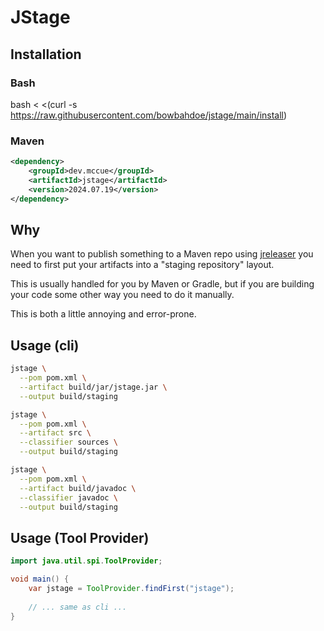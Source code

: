 # JStage

## Installation

### Bash

bash < <(curl -s https://raw.githubusercontent.com/bowbahdoe/jstage/main/install)

### Maven

```xml
<dependency>
    <groupId>dev.mccue</groupId>
    <artifactId>jstage</artifactId>
    <version>2024.07.19</version>
</dependency>
```

## Why

When you want to publish something to a Maven repo using [jreleaser](https://jreleaser.org/guide/latest/examples/maven/maven-central.html)
you need to first put your artifacts into a "staging repository" layout. 

This is usually handled for you by Maven or Gradle, but if you are building your code some other way you need
to do it manually. 

This is both a little annoying and error-prone.

## Usage (cli)

```bash
jstage \
  --pom pom.xml \
  --artifact build/jar/jstage.jar \
  --output build/staging

jstage \
  --pom pom.xml \
  --artifact src \
  --classifier sources \
  --output build/staging

jstage \
  --pom pom.xml \
  --artifact build/javadoc \
  --classifier javadoc \
  --output build/staging
```

## Usage (Tool Provider)

```java
import java.util.spi.ToolProvider;

void main() {
    var jstage = ToolProvider.findFirst("jstage");
    
    // ... same as cli ...
}
```